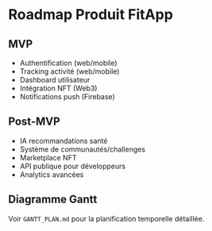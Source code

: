 # Roadmap Produit FitApp

## MVP
- Authentification (web/mobile)
- Tracking activité (web/mobile)
- Dashboard utilisateur
- Intégration NFT (Web3)
- Notifications push (Firebase)

## Post-MVP
- IA recommandations santé
- Système de communautés/challenges
- Marketplace NFT
- API publique pour développeurs
- Analytics avancées

## Diagramme Gantt
Voir `GANTT_PLAN.md` pour la planification temporelle détaillée.
